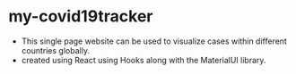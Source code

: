 # my-covid19tracker

- This single page website can be used to visualize cases within different countries globally.
- created using React using Hooks along with the MaterialUI library.
